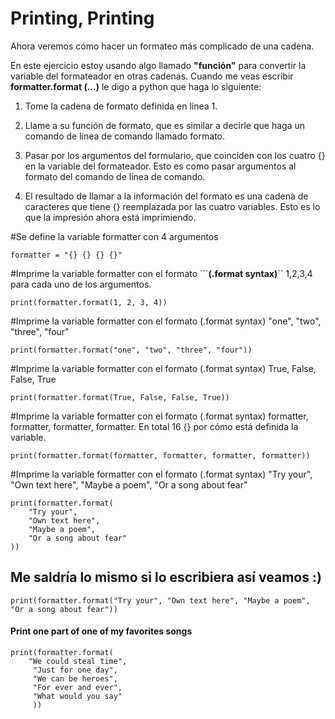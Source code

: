 
# Printing, Printing

Ahora veremos cómo hacer un formateo más complicado de una cadena.

En este ejercicio estoy usando algo llamado **"función"** para convertir la variable del formateador en otras cadenas. Cuando me veas escribir **formatter.format (...)** le digo a python que haga lo siguiente:

1. Tome la cadena de formato definida en línea 1.

2. Llame a su función de formato, que es similar a decirle que haga un comando de línea de comando llamado formato.

3. Pasar por los argumentos del formulario, que coinciden con los cuatro {} en la variable del formateador. Esto es como pasar argumentos al formato del comando de línea de comando.

4. El resultado de llamar a la información del formato es una cadena de caracteres que tiene {} reemplazada por las cuatro variables. Esto es lo que la impresión ahora está imprimiendo.


#Se define la variable formatter con 4 argumentos

```
formatter = "{} {} {} {}"
```

#Imprime la variable formatter con el  formato ```**(.format syntax)**`` 1,2,3,4 para cada uno de los argumentos.

```
print(formatter.format(1, 2, 3, 4))
```

#Imprime la variable formatter con el  formato (.format syntax)  "one", "two", "three", "four"

```
print(formatter.format("one", "two", "three", "four"))
```

#Imprime la variable formatter con el  formato (.format syntax) True, False, False, True

```
print(formatter.format(True, False, False, True))
```

#Imprime la variable formatter con el  formato (.format syntax) formatter, formatter, formatter, formatter. En total 16 {} por cómo está definida la variable.

```
print(formatter.format(formatter, formatter, formatter, formatter))
```

#Imprime la variable formatter con el  formato (.format syntax) "Try your", "Own text here", "Maybe a poem", "Or a song about fear"

```
print(formatter.format(
    "Try your",
    "Own text here",
    "Maybe a poem",
    "Or a song about fear"
))
```

## Me saldría lo mismo si lo  escribiera así veamos :)

```
print(formatter.format("Try your", "Own text here", "Maybe a poem", "Or a song about fear"))
```

#### Print one part of one of my favorites songs

```
print(formatter.format(
    "We could steal time",
     "Just for one day",
     "We can be heroes",
     "For ever and ever",
     "What would you say"
     ))
```
